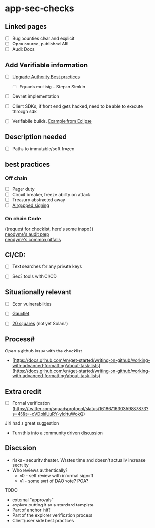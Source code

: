 # app-sec-checks

## Linked pages
- [ ] Bug bounties clear and explicit 
- [ ] Open source, published ABI
- [ ] Audit Docs

## Add Verifiable information
- [ ] [Upgrade Authority Best practices](https://blog.neodyme.io/posts/solana_upgrade_authority/)
  - [ ] Squads multisig - Stepan Simkin
- [ ] Devnet implementation
- [ ] Client SDKs, if front end gets hacked, need to be able to execute through sdk
- [ ] Verifiabile builds. [Example from Eclipse](https://github.com/Ellipsis-Labs/solana-verifiable-build)


## Description needed
- [ ] Paths to immutable/soft frozen

## best practices
### Off chain
- [ ] Pager duty 
- [ ] Circuit breaker, freeze ability on attack
- [ ] Treasury abstracted away
- [ ] [Airgapped signing](https://www.notion.so/Airgapped-signing-f5c5b3ab5a904d18899567816cb6cb33)

### On chain Code
  ((request for checklist, here's some inspo ))  
[neodyme's audit prep](https://github.com/neodyme-labs/solana-security-txt)  
[neodyme's common pitfalls](https://blog.neodyme.io/posts/solana_common_pitfalls/)


## CI/CD:
- [ ] Text searches for any private keys
- [ ] Sec3 tools with CI/CD



## Situationally relevant
- [ ]  Econ vulnerabilities
  - [ ]  [Gauntlet](https://gauntlet.network/)
  - [ ]  [20 squares](https://20squares.xyz/) (not yet Solana)


## Process#
Open a github issue with the checklist

- [https://docs.github.com/en/get-started/writing-on-github/working-with-advanced-formatting/about-task-lists](https://docs.github.com/en/get-started/writing-on-github/working-with-advanced-formatting/about-task-lists)

## Extra credit
- [ ] Formal verification (https://twitter.com/squadsprotocol/status/1618671630359887873?s=46&t=-oVDphlUuRY-yldrtuWokQ)


Jiri had a great suggestion
- Turn this into a community driven discussion


## Discusion
- risks - security theater. Wastes time and doesn't actually increase secruity
- Who reviews authentically?
  - v0 - self review with informal signoff
  - v1 - some sort of DAO vote? POA?

TODO
- external "approvals"
- explore putting it as a standard template
- Part of anchor init?
- Part of the explorer verification process
- Client/user side best practices